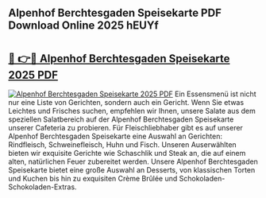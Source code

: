 ## Alpenhof Berchtesgaden Speisekarte PDF Download Online 2025 hEUYf

# <h2><a href="http://gcdo4it.nevu.top/?p=Alpenhof+Berchtesgaden+Speisekarte">🔗 👉🔴 Alpenhof Berchtesgaden Speisekarte 2025 PDF</a></h2>

[![Alpenhof Berchtesgaden Speisekarte 2025 PDF](https://i.imgur.com/dBaPXMq.png)](http://gcdo4it.nevu.top/?p=Alpenhof+Berchtesgaden+Speisekarte)
Ein Essensmenü ist nicht nur eine Liste von Gerichten, sondern auch ein Gericht. Wenn Sie etwas Leichtes und Frisches suchen, empfehlen wir Ihnen, unsere Salate aus dem speziellen Salatbereich auf der Alpenhof Berchtesgaden Speisekarte unserer Cafeteria zu probieren. Für Fleischliebhaber gibt es auf unserer Alpenhof Berchtesgaden Speisekarte eine Auswahl an Gerichten: Rindfleisch, Schweinefleisch, Huhn und Fisch. Unseren Auserwählten bieten wir exquisite Gerichte wie Schaschlik und Steak an, die auf einem alten, natürlichen Feuer zubereitet werden. Unsere Alpenhof Berchtesgaden Speisekarte bietet eine große Auswahl an Desserts, von klassischen Torten und Kuchen bis hin zu exquisiten Crème Brûlée und Schokoladen-Schokoladen-Extras.
